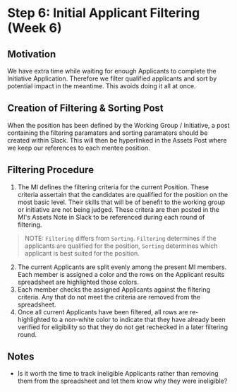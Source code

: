 # Step 6: Initial Applicant Filtering (Week 6)

## Motivation

We have extra time while waiting for enough Applicants to complete the Initiative Application. Therefore we filter qualified applicants and sort by potential impact in the meantime. This avoids doing it all at once.

## Creation of Filtering & Sorting Post

When the position has been defined by the Working Group / Initiative, a post containing the filtering paramaters and sorting paramaters should be created within Slack. This will then be hyperlinked in the Assets Post where we keep our references to each mentee position.
## Filtering Procedure

1. The MI defines the filtering criteria for the current Position. These criteria assertain that the candidates are qualified for the position on the most basic level. Their skills that will be of benefit to the working group or initiative are not being judged. These critera are then posted in the MI's Assets Note in Slack to be referenced during each round of filtering.

>NOTE: `Filtering` differs from `Sorting`. `Filtering` determines if the applicants are qualified for the position, `Sorting` determines which applicant is best suited for the position.

2. The current Applicants are split evenly among the present MI members. Each member is assigned a color and the rows on the Applicant results spreadsheet are highlighted those colors.
3. Each member checks the assigned Applicants against the filtering criteria. Any that do not meet the criteria are removed from the spreadsheet.
4. Once all current Applicants have been filtered, all rows are re-highlighted to a non-white color to indicate that they have already been verified for eligibility so that they do not get rechecked in a later filtering round.

## Notes
* Is it worth the time to track ineligible Applicants rather than removing them from the spreadsheet and let them know why they were ineligible?
